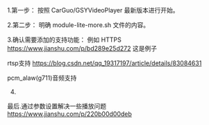 1.第一步：
按照 CarGuo/GSYVideoPlayer 最新版本进行开始。

2.第二步：
明确 module-lite-more.sh 文件的内容。

3.确认需要添加的支持功能：
例如 HTTPS
 https://www.jianshu.com/p/bd289e25d272 这是例子
 
 rtsp支持
 https://blog.csdn.net/qq_19317197/article/details/83084631
 
 pcm_alaw(g711)音频支持
 
 4.
 
 最后.通过参数设置解决一些播放问题
 https://www.jianshu.com/p/220b00d00deb
